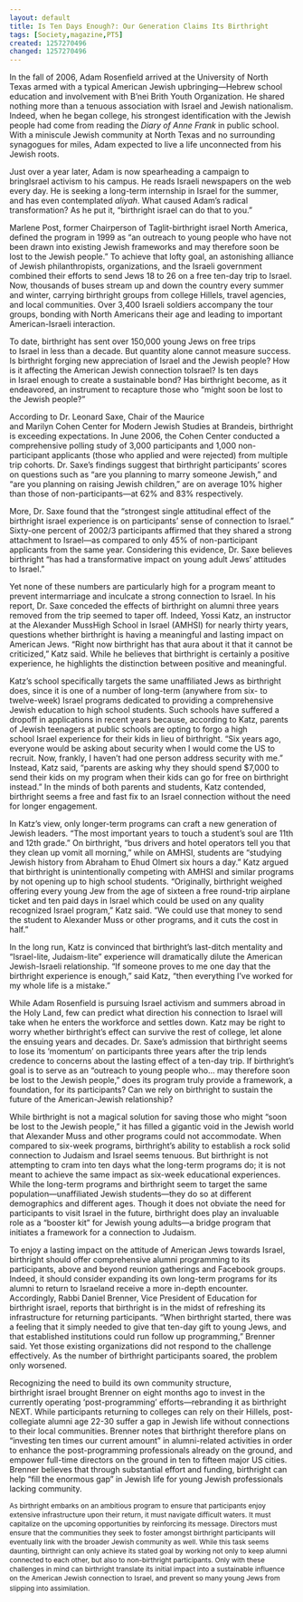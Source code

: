 ```yaml
---
layout: default
title: Is Ten Days Enough?: Our Generation Claims Its Birthright
tags: [Society,magazine,PT5]
created: 1257270496
changed: 1257270496
---
```

<p><span class="Apple-style-span" style="font-size: 12px; line-height: 16px; ">
<p style="margin-top: 0px; margin-right: 0px; margin-bottom: 1em; margin-left: 0px; ">In the fall of 2006, Adam Rosenfield arrived at the&nbsp;<st1:place w:st="on"><st1:placetype w:st="on">University</st1:placetype>&nbsp;of&nbsp;<st1:placename w:st="on">North Texas</st1:placename></st1:place>&nbsp;armed with a typical American Jewish upbringing&mdash;Hebrew school education and involvement with B&rsquo;nei Brith Youth Organization. He shared nothing more than a tenuous association with&nbsp;<st1:country-region w:st="on"><st1:place w:st="on">Israel</st1:place></st1:country-region>&nbsp;and Jewish nationalism. Indeed, when he began college, his strongest identification with the Jewish people had come from reading the&nbsp;<em>Diary of Anne Frank</em>&nbsp;in public school. With a miniscule Jewish community at&nbsp;<st1:place w:st="on">North Texas</st1:place>&nbsp;and no surrounding synagogues for miles, Adam expected to live a life unconnected from his Jewish roots.</p>
<p style="margin-top: 0px; margin-right: 0px; margin-bottom: 1em; margin-left: 0px; ">Just over a year later, Adam is now spearheading a campaign to bring<st1:country-region w:st="on"><st1:place w:st="on">Israel</st1:place></st1:country-region>&nbsp;activism to his campus. He reads Israeli newspapers on the web every day. He is seeking a long-term internship in&nbsp;<st1:country-region w:st="on"><st1:place w:st="on">Israel</st1:place></st1:country-region>&nbsp;for the summer, and has even contemplated&nbsp;<em>aliyah</em>. What caused Adam&rsquo;s radical transformation? As he put it, &ldquo;birthright&nbsp;<st1:country-region w:st="on"><st1:place w:st="on">israel</st1:place></st1:country-region>&nbsp;can do that to you.&rdquo;</p>
<p style="margin-top: 0px; margin-right: 0px; margin-bottom: 1em; margin-left: 0px; ">Marlene Post, former Chairperson of Taglit-birthright&nbsp;<st1:country-region w:st="on">israel</st1:country-region>&nbsp;<st1:place w:st="on">North America</st1:place>, defined the program in 1999 as &ldquo;an outreach to young people who have not been drawn into existing Jewish frameworks and may therefore soon be lost to the Jewish people.&rdquo; To achieve that lofty goal, an astonishing alliance of Jewish philanthropists, organizations, and the Israeli government combined their efforts to send Jews 18 to 26 on a free ten-day trip to&nbsp;<st1:country-region w:st="on"><st1:place w:st="on">Israel</st1:place></st1:country-region>. Now, thousands of buses stream up and down the country every summer and winter, carrying birthright groups from college Hillels, travel agencies, and local communities. Over 3,400 Israeli soldiers accompany the tour groups, bonding with North Americans their age and leading to important American-Israeli interaction.</p>
<p style="margin-top: 0px; margin-right: 0px; margin-bottom: 1em; margin-left: 0px; ">To date, birthright has sent over 150,000 young Jews on free trips to&nbsp;<st1:country-region w:st="on"><st1:place w:st="on">Israel</st1:place></st1:country-region>&nbsp;in less than a decade. But quantity alone cannot measure success. Is birthright forging new appreciation of&nbsp;<st1:country-region w:st="on"><st1:place w:st="on">Israel</st1:place></st1:country-region>&nbsp;and the Jewish people? How is it affecting the American Jewish connection to<st1:country-region w:st="on"><st1:place w:st="on">Israel</st1:place></st1:country-region>? Is ten days in&nbsp;<st1:country-region w:st="on"><st1:place w:st="on">Israel</st1:place></st1:country-region>&nbsp;enough to create a sustainable bond? Has birthright become, as it endeavored, an instrument to recapture those who &ldquo;might soon be lost to the Jewish people?&rdquo;</p>
<p style="margin-top: 0px; margin-right: 0px; margin-bottom: 1em; margin-left: 0px; ">According to Dr. Leonard Saxe, Chair of the Maurice and&nbsp;<st1:place w:st="on"><st1:placename w:st="on">Marilyn</st1:placename>&nbsp;<st1:placename w:st="on">Cohen</st1:placename>&nbsp;<st1:placetype w:st="on">Center</st1:placetype></st1:place>&nbsp;for Modern Jewish Studies at Brandeis, birthright is exceeding expectations. In June 2006, the&nbsp;<st1:place w:st="on"><st1:placename w:st="on">Cohen</st1:placename>&nbsp;<st1:placetype w:st="on">Center</st1:placetype></st1:place>&nbsp;conducted a comprehensive polling study of 3,000 participants and 1,000 non-participant applicants (those who applied and were rejected) from multiple trip cohorts. Dr. Saxe&rsquo;s findings suggest that birthright participants&rsquo; scores on questions such as &ldquo;are you planning to marry someone Jewish,&rdquo; and &ldquo;are you planning on raising Jewish children,&rdquo; are on average 10% higher than those of non-participants&mdash;at 62% and 83% respectively.</p>
<p style="margin-top: 0px; margin-right: 0px; margin-bottom: 1em; margin-left: 0px; ">More, Dr. Saxe found that the &ldquo;strongest single attitudinal effect of the birthright&nbsp;<st1:country-region w:st="on">israel</st1:country-region>&nbsp;experience is on participants&rsquo; sense of connection to&nbsp;<st1:country-region w:st="on"><st1:place w:st="on">Israel</st1:place></st1:country-region>.&rdquo; Sixty-one percent of 2002/3 participants affirmed that they shared a strong attachment to&nbsp;<st1:country-region w:st="on"><st1:place w:st="on">Israel</st1:place></st1:country-region>&mdash;as compared to only 45% of non-participant applicants from the same year. Considering this evidence, Dr. Saxe believes birthright &ldquo;has had a transformative impact on young adult Jews&rsquo; attitudes to&nbsp;<st1:country-region w:st="on"><st1:place w:st="on">Israel</st1:place></st1:country-region>.&rdquo;</p>
<p style="margin-top: 0px; margin-right: 0px; margin-bottom: 1em; margin-left: 0px; ">Yet none of these numbers are particularly high for a program meant to prevent intermarriage and inculcate a strong connection to&nbsp;<st1:country-region w:st="on"><st1:place w:st="on">Israel</st1:place></st1:country-region>. In his report, Dr. Saxe conceded the effects of birthright on alumni three years removed from the trip seemed to taper off. Indeed, Yossi Katz, an instructor at the&nbsp;<st1:place w:st="on"><st1:placename w:st="on">Alexander</st1:placename>&nbsp;<st1:placename w:st="on">Muss</st1:placename><st1:placetype w:st="on">High School</st1:placetype></st1:place>&nbsp;in Israel (AMHSI) for nearly thirty years, questions whether birthright is having a meaningful and lasting impact on American Jews. &ldquo;Right now birthright has that aura about it that it cannot be criticized,&rdquo; Katz said. While he believes that birthright is certainly a positive experience, he highlights the distinction between positive and meaningful.</p>
<p style="margin-top: 0px; margin-right: 0px; margin-bottom: 1em; margin-left: 0px; ">Katz&rsquo;s school specifically targets the same unaffiliated Jews as birthright does, since it is one of a number of long-term (anywhere from six- to twelve-week)&nbsp;<st1:country-region w:st="on"><st1:place w:st="on">Israel</st1:place></st1:country-region>&nbsp;programs dedicated to providing a comprehensive Jewish education to high school students. Such schools have suffered a dropoff in applications in recent years because, according to Katz, parents of Jewish teenagers at public schools are opting to forgo a high school&nbsp;<st1:country-region w:st="on"><st1:place w:st="on">Israel</st1:place></st1:country-region>&nbsp;experience for their kids in lieu of birthright. &ldquo;Six years ago, everyone would be asking about security when I would come the&nbsp;<st1:country-region w:st="on"><st1:place w:st="on">US</st1:place></st1:country-region>&nbsp;to recruit. Now, frankly, I haven&rsquo;t had one person address security with me.&rdquo; Instead, Katz said, &ldquo;parents are asking why they should spend $7,000 to send their kids on my program when their kids can go for free on birthright instead.&rdquo; In the minds of both parents and students, Katz contended, birthright seems a free and fast fix to an&nbsp;<st1:country-region w:st="on"><st1:place w:st="on">Israel</st1:place></st1:country-region>&nbsp;connection without the need for longer engagement.</p>
<p style="margin-top: 0px; margin-right: 0px; margin-bottom: 1em; margin-left: 0px; ">In Katz&rsquo;s view, only longer-term programs can craft a new generation of Jewish leaders. &ldquo;The most important years to touch a student&rsquo;s soul are 11th and 12th grade.&rdquo; On birthright, &ldquo;bus drivers and hotel operators tell you that they clean up vomit all morning,&rdquo; while on AMHSI, students are &ldquo;studying Jewish history from Abraham to Ehud Olmert six hours a day.&rdquo; Katz argued that birthright is unintentionally competing with AMHSI and similar programs by not opening up to high school students. &ldquo;Originally, birthright weighed offering every young Jew from the age of sixteen a free round-trip airplane ticket and ten paid days in&nbsp;<st1:country-region w:st="on">Israel</st1:country-region>&nbsp;which could be used on any quality recognized&nbsp;<st1:country-region w:st="on"><st1:place w:st="on">Israel</st1:place></st1:country-region>&nbsp;program,&rdquo; Katz said. &ldquo;We could use that money to send the student to Alexander Muss or other programs, and it cuts the cost in half.&rdquo;</p>
<p style="margin-top: 0px; margin-right: 0px; margin-bottom: 1em; margin-left: 0px; ">In the long run, Katz is convinced that birthright&rsquo;s last-ditch mentality and &ldquo;Israel-lite, Judaism-lite&rdquo; experience will dramatically dilute the American Jewish-Israeli relationship. &ldquo;If someone proves to me one day that the birthright experience is enough,&rdquo; said Katz, &ldquo;then everything I&rsquo;ve worked for my whole life is a mistake.&rdquo;</p>
<p style="margin-top: 0px; margin-right: 0px; margin-bottom: 1em; margin-left: 0px; ">While Adam Rosenfield is pursuing&nbsp;<st1:country-region w:st="on">Israel</st1:country-region>&nbsp;activism and summers abroad in the Holy Land, few can predict what direction his connection to&nbsp;<st1:country-region w:st="on"><st1:place w:st="on">Israel</st1:place></st1:country-region>&nbsp;will take when he enters the workforce and settles down. Katz may be right to worry whether birthright&rsquo;s effect can survive the rest of college, let alone the ensuing years and decades. Dr. Saxe&rsquo;s admission that birthright seems to lose its &lsquo;momentum&rsquo; on participants three years after the trip lends credence to concerns about the lasting effect of a ten-day trip. If birthright&rsquo;s goal is to serve as an &ldquo;outreach to young people who&hellip; may therefore soon be lost to the Jewish people,&rdquo; does its program truly provide a framework, a foundation, for its participants? Can we rely on birthright to sustain the future of the American-Jewish relationship?</p>
<p style="margin-top: 0px; margin-right: 0px; margin-bottom: 1em; margin-left: 0px; ">While birthright is not a magical solution for saving those who might &ldquo;soon be lost to the Jewish people,&rdquo; it has filled a gigantic void in the Jewish world that Alexander Muss and other programs could not accommodate. When compared to six-week programs, birthright&rsquo;s ability to establish a rock solid connection to Judaism and&nbsp;<st1:country-region w:st="on"><st1:place w:st="on">Israel</st1:place></st1:country-region>&nbsp;seems tenuous. But birthright is not attempting to cram into ten days what the long-term programs do; it is not meant to achieve the same impact as six-week educational experiences. While the long-term programs and birthright seem to target the same population&mdash;unaffiliated Jewish students&mdash;they do so at different demographics and different ages. Though it does not obviate the need for participants to visit&nbsp;<st1:country-region w:st="on"><st1:place w:st="on">Israel</st1:place></st1:country-region>&nbsp;in the future, birthright does play an invaluable role as a &ldquo;booster kit&rdquo; for Jewish young adults&mdash;a bridge program that initiates a framework for a connection to Judaism.</p>
<p style="margin-top: 0px; margin-right: 0px; margin-bottom: 1em; margin-left: 0px; ">To enjoy a lasting impact on the attitude of American Jews towards&nbsp;<st1:country-region w:st="on"><st1:place w:st="on">Israel</st1:place></st1:country-region>, birthright should offer comprehensive alumni programming to its participants, above and beyond reunion gatherings and Facebook groups. Indeed, it should consider expanding its own long-term programs for its alumni to return to&nbsp;<st1:country-region w:st="on"><st1:place w:st="on">Israel</st1:place></st1:country-region>and receive a more in-depth encounter. Accordingly, Rabbi Daniel Brenner, Vice President of Education for birthright&nbsp;<st1:country-region w:st="on"><st1:place w:st="on">israel</st1:place></st1:country-region>, reports that birthright is in the midst of refreshing its infrastructure for returning participants. &ldquo;When birthright started, there was a feeling that it simply needed to give that ten-day gift to young Jews, and that established institutions could run follow up programming,&rdquo; Brenner said. Yet those existing organizations did not respond to the challenge effectively. As the number of birthright participants soared, the problem only worsened.</p>
<p style="margin-top: 0px; margin-right: 0px; margin-bottom: 1em; margin-left: 0px; ">Recognizing the need to build its own community structure, birthright&nbsp;<st1:country-region w:st="on"><st1:place w:st="on">israel</st1:place></st1:country-region>&nbsp;brought Brenner on eight months ago to invest in the currently operating &lsquo;post-programming&rsquo; efforts&mdash;rebranding it as birthright NEXT. While participants returning to colleges can rely on their Hillels, post-collegiate alumni age 22-30 suffer a gap in Jewish life without connections to their local communities. Brenner notes that birthright therefore plans on &ldquo;investing ten times our current amount&rdquo; in alumni-related activities in order to enhance the post-programming professionals already on the ground, and empower full-time directors on the ground in ten to fifteen major US cities. Brenner believes that through substantial effort and funding, birthright can help &ldquo;fill the enormous gap&rdquo; in Jewish life for young Jewish professionals lacking community.</p>
</span></p>
<p><span class="Apple-style-span" style="font-size: 12px; line-height: 16px; ">As birthright embarks on an ambitious program to ensure that participants enjoy extensive infrastructure upon their return, it must navigate difficult waters. It must capitalize on the upcoming opportunities by reinforcing its message. Directors must ensure that the communities they seek to foster amongst birthright participants will eventually link with the broader Jewish community as well. While this task seems daunting, birthright can only achieve its stated goal by working not only to keep alumni connected to each other, but also to non-birthright participants. Only with these challenges in mind can birthright translate its initial impact into a sustainable influence on the American Jewish connection to&nbsp;<st1:country-region w:st="on"><st1:place w:st="on">Israel</st1:place></st1:country-region>, and prevent so many young Jews from slipping into assimilation.</span>&nbsp;</p>